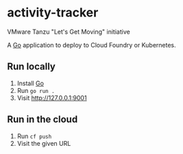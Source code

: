 # activity-tracker
VMware Tanzu "Let's Get Moving" initiative

A [Go](https://golang.org/) application to deploy to Cloud Foundry or Kubernetes.

## Run locally

1. Install [Go](https://golang.org/doc/install)
1. Run `go run .`
1. Visit <http://127.0.0.1:9001>

## Run in the cloud

1. Run `cf push`
1. Visit the given URL
